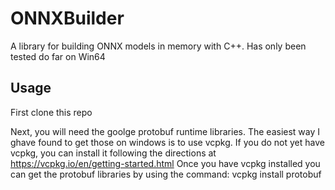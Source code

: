 # ONNXBuilder
A library for building ONNX models in memory with C++.
Has only been tested do far on Win64

## Usage

First clone this repo

Next, you will need the goolge protobuf runtime libraries.
The easiest way I ghave found to get those on windows is to use vcpkg.
If you do not yet have vcpkg, you can install it following the directions
at https://vcpkg.io/en/getting-started.html
Once you have vcpkg installed you can get the protobuf libraries by using
the command:  vcpkg install protobuf


